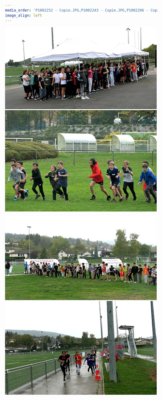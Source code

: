```yaml
---
media_order: 'P1002252 - Copie.JPG,P1002243 - Copie.JPG,P1002206 - Copie.JPG,P1002206 - 1.JPG,P1002234 - 1.JPG,P1002243 - 1.JPG,P1002252 - 1.JPG'
image_align: left
---
```


![P1002206%20-%201](P1002206%20-%201.JPG "P1002206%20-%201")  ![P1002234%20-%201](P1002234%20-%201.JPG "P1002234%20-%201")

![P1002243%20-%201](P1002243%20-%201.JPG "P1002243%20-%201")  ![P1002252%20-%201](P1002252%20-%201.JPG "P1002252%20-%201")

